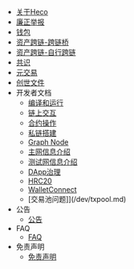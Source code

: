 - [关于Heco](/intro.md)
- [廉正举报](/Integrity.md)
- [钱包](/wallet.md)
- [资产跨链-跨链桥](/hecobridge.md)
- [资产跨链-自行跨链](/bridge.md)
- [共识](/consensus.md)
- [元交易](/dev/meta_tx.md)
- [创世文件](/genesis.md)
- 开发者文档
    - [编译和运行](/dev/install.md)
    - [链上交互](/dev/sdk.md)
    - [合约操作](/dev/contract.md)
    - [私链搭建](/dev/private_chain.md)
    - [Graph Node](/dev/graphnode.md)
    - [主网信息介绍](/mainnet.md)
    - [测试网信息介绍](/testnet.md)
    - [DApp治理](/dev/dapp-gov.md)
    - [HRC20](/dev/hrc20.md)
    - [WalletConnect](/dev/wallet-connect.md)
    - [交易池问题]](/dev/txpool.md)
- 公告
    - [公告](/Announcement.md)
- FAQ
    - [FAQ](/faq.md)
- 免责声明
    - [免责声明](/disclaimer.md)
